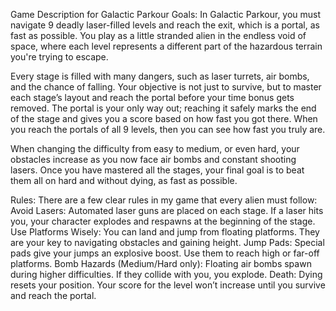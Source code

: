 Game Description for Galactic Parkour
Goals: 
In Galactic Parkour, you must navigate 9 deadly laser-filled levels and reach the exit, which is a portal, as fast as possible. You play as a little stranded alien in the endless void of space, where each level represents a different part of the hazardous terrain you're trying to escape.

Every stage is filled with many dangers, such as laser turrets, air bombs, and the chance of falling. Your objective is not just to survive, but to master each stage’s layout and reach the portal before your time bonus gets removed. The portal is your only way out; reaching it safely marks the end of the stage and gives you a score based on how fast you got there. When you reach the portals of all 9 levels, then you can see how fast you truly are. 

When changing the difficulty from easy to medium, or even hard, your obstacles increase as you now face air bombs and constant shooting lasers. Once you have mastered all the stages, your final goal is to beat them all on hard and without dying, as fast as possible. 

Rules: 
There are a few clear rules in my game that every alien must follow:
Avoid Lasers: Automated laser guns are placed on each stage. If a laser hits you, your character explodes and respawns at the beginning of the stage.
Use Platforms Wisely: You can land and jump from floating platforms. They are your key to navigating obstacles and gaining height.
Jump Pads: Special pads give your jumps an explosive boost. Use them to reach high or far-off platforms.
Bomb Hazards (Medium/Hard only): Floating air bombs spawn during higher difficulties. If they collide with you, you explode.
Death: Dying resets your position. Your score for the level won’t increase until you survive and reach the portal.
